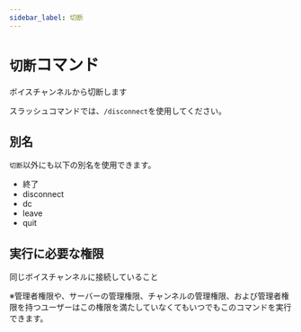```yaml
---
sidebar_label: 切断
---
```

# `切断`コマンド
ボイスチャンネルから切断します

スラッシュコマンドでは、`/disconnect`を使用してください。

## 別名
`切断`以外にも以下の別名を使用できます。

- 終了
- disconnect
- dc
- leave
- quit




## 実行に必要な権限
同じボイスチャンネルに接続していること

※管理者権限や、サーバーの管理権限、チャンネルの管理権限、および管理者権限を持つユーザーはこの権限を満たしていなくてもいつでもこのコマンドを実行できます。
  
